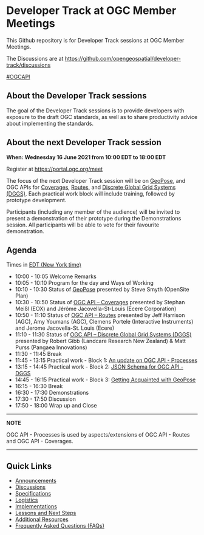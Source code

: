 # Developer Track at OGC Member Meetings


This Github repository is for Developer Track sessions at OGC Member Meetings.

The Discussions are at https://github.com/opengeospatial/developer-track/discussions

[#OGCAPI](https://twitter.com/hashtag/OGCAPI)

About the Developer Track sessions
----------------

The goal of the Developer Track sessions is to provide developers with exposure to the draft OGC standards, as well as to share productivity advice about implementing the standards.

About the next Developer Track session
----------------

**When: Wednesday 16 June 2021 from 10:00 EDT to 18:00 EDT**

Register at https://portal.ogc.org/meet

The focus of the next Developer Track session will be on [GeoPose](https://www.ogc.org/projects/groups/geoposeswg), and OGC APIs for [Coverages](https://github.com/opengeospatial/ogcapi-coverages), [Routes](https://github.com/opengeospatial/ogcapi-routes), and [Discrete Global Grid Systems (DGGS)](https://github.com/opengeospatial/ogcapi-discrete-global-grid-systems). Each practical work block will include training, followed by prototype development.

Participants (including any member of the audience) will be invited to present a demonstration of their prototype during the Demonstrations session. All participants will be able to vote for their favourite demonstration.



Agenda
------

Times in [EDT (New York time)](https://www.timeanddate.com/worldclock/usa/new-york)

* 10:00 - 10:05 Welcome Remarks
* 10:05 - 10:10 Program for the day and Ways of Working
* 10:10 - 10:30 Status of [GeoPose](https://github.com/opengeospatial/GeoPose) presented by Steve Smyth (OpenSite Plan)
* 10:30 - 10:50 Status of [OGC API – Coverages](https://ogcapi.ogc.org/coverages) presented by Stephan Meißl (EOX) and Jérôme Jacovella-St-Louis (Ecere Corporation)
* 10:50 - 11:10 Status of [OGC API – Routes](https://ogcapi.ogc.org/routes) presented by Jeff Harrison (AGC), Amy Youmans (AGC), Clemens Portele (Interactive Instruments) and Jerome Jacovella-St. Louis (Ecere)
* 11:10 - 11:30 Status of [OGC API – Discrete Global Grid Systems (DGGS)](https://ogcapi.ogc.org/dggs/) presented by Robert Gibb (Landcare Research New Zealand) & Matt Purss (Pangaea Innovations)
* 11:30 - 11:45 Break
* 11:45 - 13:15 Practical work - Block 1: [An update on OGC API - Processes](https://github.com/opengeospatial/developer-track/blob/main/abstracts/20210616_Event/AnUpdateOnOGCAPIProcesses.adoc)
* 13:15 - 14:45 Practical work - Block 2: [JSON Schema for OGC API - DGGS](https://github.com/opengeospatial/developer-track/blob/main/abstracts/20210616_Event/JSONSchemaForOGCAPIDGGS.adoc)
* 14:45 - 16:15 Practical work - Block 3: [Getting Acquainted with GeoPose](https://github.com/opengeospatial/developer-track/blob/main/abstracts/20210616_Event/GettingAcquaintedWithGeoPose.adoc)
* 16:15 - 16:30 Break
* 16:30 - 17:30 Demonstrations
* 17:30 - 17:50 Discussion
* 17:50 - 18:00 Wrap up and Close

---
**NOTE**

OGC API - Processes is used by aspects/extensions of OGC API - Routes and OGC API - Coverages.

---


Quick Links
------

* [Announcements](https://github.com/opengeospatial/developer-track/discussions/14)
* [Discussions](https://github.com/opengeospatial/developer-track/discussions)
* [Specifications](./specs.adoc)
* [Logistics](./logistics.adoc)
* [Implementations](./implementations.adoc)
* [Lessons and Next Steps](./lessonsAndNextSteps.adoc)
* [Additional Resources](./additionalResources.adoc)
* [Frequently Asked Questions (FAQs)](./FAQ.adoc)
